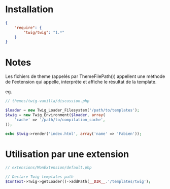 # Installation

```json
{
    "require": {
        "twig/twig": "1.*"
    }
}
```

# Notes

Les fichiers de theme (appelés par ThemeFilePath()) appellent une méthode de l'extension qui appelle, interprète et affiche le résultat de la template.

eg.

```php
// themes/twig-vanilla/discussion.php

$loader = new Twig_Loader_Filesystem('/path/to/templates');
$twig = new Twig_Environment($loader, array(
    'cache' => '/path/to/compilation_cache',
));

echo $twig->render('index.html', array('name' => 'Fabien'));
```

# Utilisation par une extension

```php
// extensions/MonExtension/default.php

// Declare Twig templates path
$Context->Twig->getLoader()->addPath(__DIR__.'/templates/twig');
```
